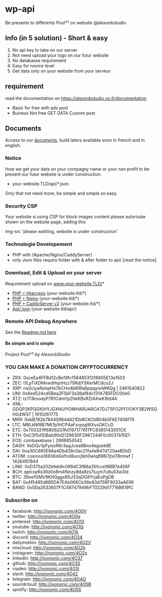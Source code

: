 # wp-api
 Be presents to differents Pool*² on website @alexonbstudio

## Info (in 5 solution) - Short & easy

1) No api key to take on our server
2) Not need upload your logo on our futur website
3) No databasse requirement
4) Easy for novice level 
5) Get data only on your website from your serveur

## requirement

read the documentation on https://alexonbstudio.yo.fr/documentation

+ Basic for free with ads post
+ Buiness Not free GET DATA Custom post

## Documents

Access to our [documents](docs/), build laters available soon in french and in english.

### Notice

How we get your data on your compagny name or your non profit to be present our futur website is under construction.

+ your-website.TLD/api/*.json

Only that not need more, be simple and simple so easy.

### Security CSP

Your website si using CSP for block images content please autorisate shown on the website page, adding this

img-src 'please waitting, website is under construction'

### Technologie Developement

+ PHP with (Apache/Nginx/CaddyServer)
+ only Json files require folder with & after folder to api/ [read the notice]

### Download, Edit & Upload on your server

Requirement upload on www.your-website.TLD/*

+ [PHP + Htaccess](https://github.com/alexonbstudio/wp-api/releases/download/1.0/php-htaccess.zip) (your-website.tld/*)
+ [PHP + Nginx](https://github.com/alexonbstudio/wp-api/releases/download/1.0/php-nginx.zip) (your-website.tld/*)
+ [PHP + CaddyServer v2](https://github.com/alexonbstudio/wp-api/releases/download/1.0/php-caddyserver2.zip) (your-website.tld/*)
+ [Api/.json](https://github.com/alexonbstudio/wp-api/releases/download/1.0/api-json.zip) (your-website.tld/api/)

### Remote API Debug Anywhere

See the [Readme.md here](remote/readme.md)

#### Be simple and is simple

Project Pool*² by AlexonbStudio



### YOU CAN MAKE A DONATION CRYPTOCURRENCY

+ ZRX: 0xceEa4FFBd12cBe19fc15848531318905E13e1503
+ ZEC: t1LpTiXDMxwdHqnHzz75RdjYSKerMCdcuZJ
+ XRP: rw2ciyaNshpHe7bCHo4bRWq6pqqynnWKQg | 2461540822
+ UNI: 0x8ed524cd5Bea2F5bF3a38af84c131A7B5FDC00e0
+ XTZ: tz1TRmodyP7R1CdmYpZhkKBxRZtAXwK8td4A
+ XML: GDQP2KPQGKIHYJGXNUIYOMHARUARCA7DJT5FO2FFOOKY3B2WSQHG4W37 | 1610261775
+ MKR: 0xbB782b78440964dd21Db8C6CbB04b5FAE7406f79
+ LTC: MRLkNf8B7Mt7p1HCP4aFsrpzgWXvsGKCcD
+ ETC: 0x703331ff6806207A01971776f7FC8385143051C6
+ ETH: 0xC3f5d1DBab90d2129630F2987244F0c6037b15E1
+ EOS: coinbasebase | 2968854542
+ DASH: XeDQv1pFyixoR6r3agJcea88no4egsek8E
+ DAI: 0xa30C685E8Aa4Db428c0ac21fa4eB47d720ae8DbD
+ ATOM: cosmos16936d4slfnd8unrjtkh0wlq898l7jtxl78mtwf | 1426497844
+ LINK: 0xD375a202bfeb9c098dC3fB6a35fcce16BB7e456F
+ BCH: qplcxp6s36z0n8m4fknzy8da8zs7luym7u6u53w3ld
+ BTC: 39oe1GMV9KHQggx9SJ33qDG8YrjaEuPgDB
+ BAT: 0x4f5485d6B5DA7EAb066Cb38e83d75BF9033aAE96
+ BAND: 0x0Da2633607F1C48747949bF70229d17716B619fC



### Subscribe on

+ facebook: http://ivononic.com/4O0V
+ twitter: http://ivononic.com/4O0q
+ pinterest: http://ivononic.com/4O13
+ youtube: http://ivononic.com/4O1Q
+ twitch: http://ivononic.com/4O1k
+ discord: http://ivononic.com/4O24
+ dailymotion: http://ivononic.com/4O2V
+ mixcloud: http://ivononic.com/4O2h
+ instagram: http://ivononic.com/4O2x
+ linkedin: http://ivononic.com/4O37
+ github: http://ivononic.com/4O3S
+ viadeo: http://ivononic.com/4O3j
+ slack: http://ivononic.com/4O42
+ telegram: http://ivononic.com/4O4Q
+ soundcloud: http://ivononic.com/4O5B
+ spotify: http://ivononic.com/4O5S


